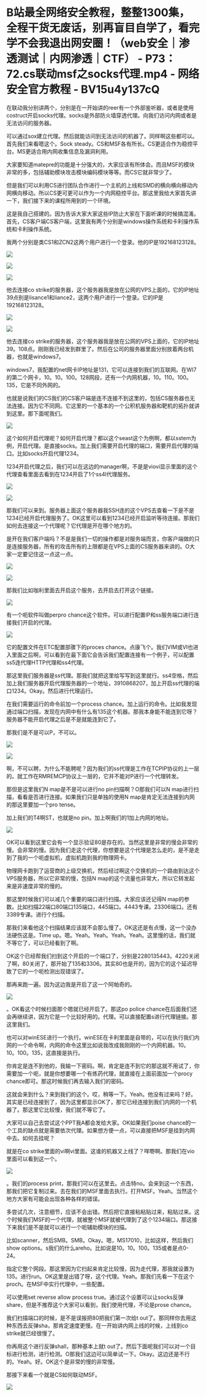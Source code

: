 # B站最全网络安全教程，整整1300集，全程干货无废话，别再盲目自学了，看完学不会我退出网安圈！（web安全｜渗透测试｜内网渗透｜CTF） - P73：72.cs联动msf之socks代理.mp4 - 网络安全官方教程 - BV15u4y137cQ

在联动我分别讲两个，分别是在一开始讲的reer有一个外部鉴听器，或者是使用costruct开启socks代理。socks是外部防火墙穿透代理。向我们访问内网或者是无法访问的服务器。

可以通过sox建立代理。然后就能访问到无法访问的机器了。同样啊这些都可以。首先我们来看嗯这个。Sock steady。CS和MSF各有所长。CS更适合作为稳控平台。MS更适合用内网收集信息及漏洞利用。

大家要知道matepre的功能是十分强大的，大家应该有所体会。而且MSF的模块非常的多，包括辅助模块攻击模块编码模块等等。而CS它就非常少了。

但是我们可以利用CS进行团队合作进行一个主机的上线和SMD的横向横向移动内网横向移动。所以CS更可更可以作为一个内网稳控平台。那这里我给大家首先讲一下，我们接下来的课程所用到的一个环境。

这是我自己搭建的。因为告诉大家大家这些IP防止大家在下面听课的时候搞混淆。首先，CS客户端CS客户端，这里我有两个分别是windows操作系统和卡利操作系统和卡利操作系统。

我两个分别是类CS1和ZCN2这两个用户进行一个登录。他的IP是192168123128。

![](img/a9869040c05227497014d1706a8c79fd_1.png)

![](img/a9869040c05227497014d1706a8c79fd_2.png)

![](img/a9869040c05227497014d1706a8c79fd_3.png)

他去连接co strike的服务器，这个服务器我是放在公网的VPS上面的，它的IP地址39点别是lisance1和liance2，这两个用户进行一个登录。它的IP是192168123128。



![](img/a9869040c05227497014d1706a8c79fd_5.png)

![](img/a9869040c05227497014d1706a8c79fd_6.png)

他去连接co strike的服务器，这个服务器我是放在公网的VPS上面的，它的IP地址39。108点。刚刚我已经发到群里了。然后在公司的服务器里面分别放着两台机器，也就是windows7。

windows7，我配置的net网卡IP地址是131，它可以连接到我们的互联网。在WI7的第二个网卡，10。10。100。128网段，还有一个内网机器，10。110。100。135，它是不同外网的。

也就是说我们的CS我们的CS客户端是连不连接不到这里的，包括CS服务器也无法连接。因为它不同网。它这里的一个基本的一个公积机服务器和靶机的拓扑就讲到这里。那下面呢我们。



![](img/a9869040c05227497014d1706a8c79fd_8.png)

这个如何开启代理呢？如何开启代理？都以这个seast这个为例啊，都以sstem为例，开启代理。是直接socks。加上我们需要开启代理的端口，需要开启代理的端口。比如socks开启代理1234。

1234开启代理之后，我们可以在这边的manager啊，不是是viovi显示里面的这个代理查看里面去看到在1234开启了1个ss4I代理服务。



![](img/a9869040c05227497014d1706a8c79fd_10.png)

![](img/a9869040c05227497014d1706a8c79fd_11.png)

那我们可以来到。服务器上面这个服务器我SSH连的这个VPS去查看一下是不是1234已经开启代理服务了。OK这里可以看到1234已经开启监听等待连接。那我们如何去连接这一个代理呢？它代理是开在哪个地方的。

是开在我们客户端吗？不是是我们一切的操作都是对服务端而言，你客户端做的只是连接服务器，所有的攻击所有的上限都是在VPS上面的CS服务器来讲的。O大家一定要记住这一点这一点。



![](img/a9869040c05227497014d1706a8c79fd_13.png)

![](img/a9869040c05227497014d1706a8c79fd_14.png)

那我们比如咖利里面去开启这个服务，去开启去打开这个链接。

![](img/a9869040c05227497014d1706a8c79fd_16.png)

有一个呃软件叫做perpro chance这个软件。可以进行配置IP和ss服务端口进行连接我们开启的代理。



![](img/a9869040c05227497014d1706a8c79fd_18.png)

它的配置文件在ETC配置部骤下的proces chance。点康飞个。我们VIM或VI也进入里面之后啊，可以看到在最下面它会告诉我们配置连接有一个例子，可以配置ss5连代理HTTP代理和ss4代理。

那这里我们服务器是ss代理。那我们就把这里给写写到这里就行。ss4空格，然后加上我们服务器开启代理服务器的一个地址，3910868207，加上开启ss代理的端口1234。Okay。然后进行代理运行。

在我们需要运行的命令前加一个process chance。加上运行的命令。比如我发现通过端口扫描，发现在内网中有什么有135这个机器。那我本身能不能连到它呀？服务器不能开启代理之后是不是就能连到它了。

那我们是不是可以P，不可以。

![](img/a9869040c05227497014d1706a8c79fd_20.png)

![](img/a9869040c05227497014d1706a8c79fd_21.png)

啊，不可以聘，为什么不能聘呢？因为我们的ss代理是工作在TCPIP协议的上一层的。就工作在RMREMCP协议上一层的，它并不能对P进行一个代理转发。

那但是这里我们N map是不是可以进行no pin扫描啊？O那我们可以N map进行扫描，看看是否进行连接。如果我们只是单独的使用N map是肯定无法连接到内网的那这里要加一个pro tense。

加上我们的T4啊ST，也就是no pin。加上啊我们的1加上内网的地址。

![](img/a9869040c05227497014d1706a8c79fd_23.png)

OK可以看到这里它会有一个显示验证80是存在的。当然这里是非常的慢会非常的慢。会非常的慢。因为我们走这个代理，你想要是这个代理是怎么走的，是不是走到了我的一个呃虚拟机，虚拟机跑到我的物理网卡。

物理网卡跑到了运营商的上级交换机，然后经过啊这个交换机的一个路由到达这个VPS服务器，所以它非常的慢，包括N map的这个流量也非常大，所以它转发起来是非速度非常的慢的。

那这里时候我们可以减几个重要的端口进行扫描。大家应该还记得N map的参数。比如扫描22端口80端口135端口，445端口。4443专课。23306端口。还有3389专课。进行个扫描。

那我们来看他这个扫描结果应该就不会那么慢了。OK这还是有点慢，这一个没办法硬伤这是。Time up。嗯。Yeah。Yeah。Yeah。Yeah。这里慢的话，我们就不等它了，可以已经看到了啊。

OK这个已经帮我们扫到这个开启的一个端口了，分别是2280135443。4220关闭了啊，80关闭了，那开始了135和3306。其实80也是开的，因为它的这个延迟导致了它的一个呃检测出现错误了。

那再来跑一遍。因为这边我是开启了这一个阿帕奇的。

![](img/a9869040c05227497014d1706a8c79fd_25.png)

。OK看这个时候扫面那个嗯就已经开启了。那这po police chance在后面我们还会再继续讲，因为它是一个比较好用的。代理。可以直接配置s进行代理链接。那这里我们。

也可以对winESE进行一个执行。winESE在卡利里面是自带的，可以在执行我们内网的一个命令啊，内网的命令这里比如说我改成我刚刚的一个内网机器。10。10。100。135，这直接是执行。

你肯定是连不到他的，我输一下密码。啊，肯定是连不到它的那这就不用试了，你需要加一个呃，就是你想要哪一个有练药代理，就直接在上面前面加一个procy chance即可。那这时候我们再去输入我们的密码。

这就会来到什么？来到我们的这个。哎，稍等一下。Yeah。他没有过来吗？好。其实是已经连接到了，因为这里都显示OK了，那它已经连接到我们内网的一个机器了。那这里它比较慢，我们就不等它了。

大家可以自己去尝试这个PPT我A都会发给大家。OK如果我们poise chance的一个工具的缺点就是需要依次代理。如果想方便一点，可以直接把MSF是挂到内网中去。如何去挂呢？

就是在co strike里面的vi啊vi里面。这谁的机器又上线了？咩嘢啊。那我们在vio里面可以看到这一个。



![](img/a9869040c05227497014d1706a8c79fd_27.png)

。我们的process print，那我们可以在这里去。点击特no。会来到这一个东西，那我们把它复制过来。去在我们的MSF里面去执行。打开MSF。Yeah。当然这个地方大家有可能会出现各种各样的错误。

多尝试几次，注意细节，应该不会出错。然后把它直接粘粘贴过来，粘贴过来。这个时候我们MSF的一个代理，就被整个MSF就被代理到了这个1234端口。那这接下来我们是不是就可以进行一个呃辅助模块的扫描。

比如scanner，然后SMB。SMB。Okay。嗯，MS17010，比如这样，然后我们show options。s我们的什么areho。比如说是10。10。100。135或者是点0-24。

指定它整个网段。那这里因为它扫起来肯定比较慢，因为走代理，那我就设置为135。进行run。OK这里是出错了呀，这个代理。Yeah。那我们先看一下在这个proch。在MSF中实行代理中，一些配置。

可以使用set reverse allow process true。通过这个设置可以让socks反弹share，但是不推荐这个大家可以看到，我们使用代理，不论是prose chance。

我们扫描端口的时候，是不是误报把80把我们第一次给t out了。那同样你去用这种东西去反弹sha，那肯定速度更慢。在一开始讲内网上线的时候，上线到co strike就已经很慢了。

你再用这个进行反弹shall，那种基本上就t out了。然后下面呢我们可以对一个目标进行检测，进行检测。O那我们这边可以简单试一下。Okay。这边还是不行的。Yeah。好。OK这个是非常的慢的非常慢。

那接下来看一个就是CS如何联动MSF。

![](img/a9869040c05227497014d1706a8c79fd_29.png)